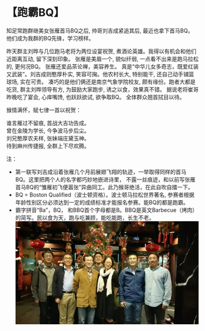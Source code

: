 # 【跑霸BQ】

知足常跑群继美女张雁首马BQ之后, 帅哥刘吉成紧追其后, 最近也拿下首马BQ。 他们成为我群的BQ先锋，学习榜样。

昨天群主刘晔与几位跑马老将为两位设宴祝贺, 煮酒论英雄。我得以有机会和他们近距离互动, 留下深刻印象。
张雁是美眉一个, 貌似纤弱, 一点看不出来是跑马拉松的, 更何况BQ。 张雁还爱品茶论禅，美容养生。
真是“中华儿女多奇志，既爱红装又武装”。刘吉成则憨厚朴实, 笑容可掬。他农村长大, 特别能干, 还自己动手铺篮球场, 实在可贵。
凑巧的是他们俩还是南京气象学院校友, 颇有缘份。跑者大都是吃货, 群主刘晔领导有方, 为鼓励大家跑步, 诱之以食，效果真不错。
据说老将崔哥昨晚吃了宴会, 心痒嘴馋, 也跃跃欲试, 欲争取BQ。 全体群众翘首拭目以待。

猴情满怀，赋七律一首以祝贺：

谁言雁过不留痕, 首战大吉功告成。  
曾在金陵为学长, 今争波马步后尘。  
刘兄憨厚农夫样, 张妹端庄黛玉神。  
待到麻州传捷报, 全群上下尽欢腾。

注：

- 第一联写刘吉成沿着张雁几个月前展翅飞翔的轨迹，一举取得同样的首马BQ。这里把两个人的名字都巧妙地嵌进诗里，
不露一丝痕迹，和以前写张雁首马BQ的“雏雁初飞便嚣张”异曲同工。此乃猴哥绝活，在此自吹自擂一下。
- BQ = Boston Qualified（波士顿资格）。波士顿马拉松世界著名, 参赛者根据年龄性别区分必须达到一定的成绩标准才能报名参赛。能BQ的都是跑霸。
- 霸字拼音“Ba”，BQ， 和BBQ首个字母都是B。BBQ是英文Barbecue（烤肉）的简写。民以食为天，跑与吃兼顾，能吃能跑，长生不老。
 
![](13.jpg)